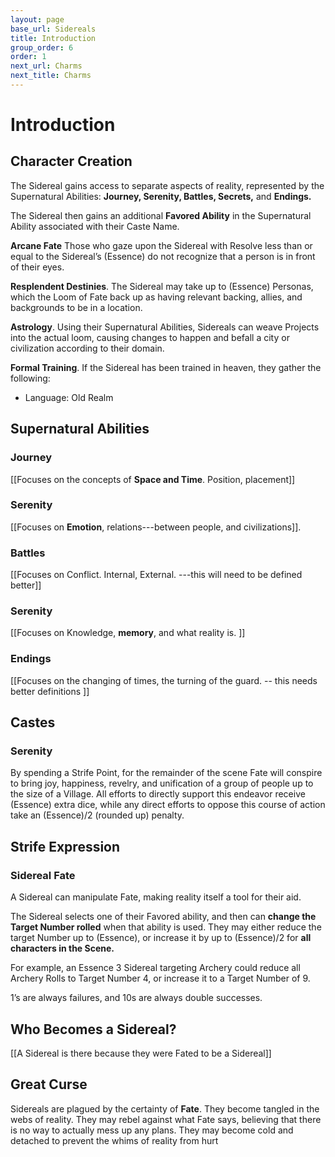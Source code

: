 ```yaml
---
layout: page
base_url: Sidereals
title: Introduction
group_order: 6
order: 1
next_url: Charms
next_title: Charms
---
```


Introduction
============

Character Creation
------------------

The Sidereal gains access to separate aspects of reality, represented by
the Supernatural Abilities: **Journey, Serenity, Battles, Secrets,** and
**Endings.**

The Sidereal then gains an additional **Favored Ability** in the
Supernatural Ability associated with their Caste Name.

**Arcane Fate** Those who gaze upon the Sidereal with Resolve less than
or equal to the Sidereal’s (Essence) do not recognize that a person is
in front of their eyes.

**Resplendent Destinies**. The Sidereal may take up to (Essence)
Personas, which the Loom of Fate back up as having relevant backing,
allies, and backgrounds to be in a location.

**Astrology**. Using their Supernatural Abilities, Sidereals can weave
Projects into the actual loom, causing changes to happen and befall a
city or civilization according to their domain.

**Formal Training**. If the Sidereal has been trained in heaven, they
gather the following:

-   Language: Old Realm

Supernatural Abilities
----------------------

### 

### Journey

\[\[Focuses on the concepts of **Space and Time**. Position,
placement\]\]

### Serenity

\[\[Focuses on **Emotion**, relations---between people, and
civilizations\]\].

### Battles

\[\[Focuses on Conflict. Internal, External. ---this will need to be
defined better\]\]

### Serenity

\[\[Focuses on Knowledge, **memory**, and what reality is. \]\]

### Endings

\[\[Focuses on the changing of times, the turning of the guard. -- this
needs better definitions \]\]

Castes
------

### Serenity

By spending a Strife Point, for the remainder of the scene Fate will
conspire to bring joy, happiness, revelry, and unification of a group of
people up to the size of a Village. All efforts to directly support this
endeavor receive (Essence) extra dice, while any direct efforts to
oppose this course of action take an (Essence)/2 (rounded up) penalty.

Strife Expression
-----------------

### Sidereal Fate

A Sidereal can manipulate Fate, making reality itself a tool for their
aid.

The Sidereal selects one of their Favored ability, and then can **change
the Target Number rolled** when that ability is used. They may either
reduce the target Number up to (Essence), or increase it by up to
(Essence)/2 for **all characters in the Scene.**

For example, an Essence 3 Sidereal targeting Archery could reduce all
Archery Rolls to Target Number 4, or increase it to a Target Number of
9.

1’s are always failures, and 10s are always double successes.

Who Becomes a Sidereal?
-----------------------

\[\[A Sidereal is there because they were Fated to be a Sidereal\]\]

Great Curse
-----------

Sidereals are plagued by the certainty of **Fate**. They become tangled
in the webs of reality. They may rebel against what Fate says, believing
that there is no way to actually mess up any plans. They may become cold
and detached to prevent the whims of reality from hurt
